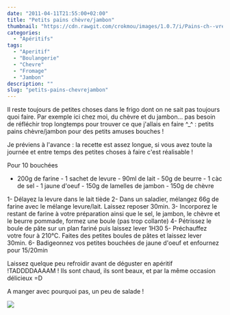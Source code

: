 ```yaml
---
date: "2011-04-11T21:55:00+02:00"
title: "Petits pains chèvre/jambon"
thumbnail: "https://cdn.rawgit.com/crokmou/images/1.0.7/i/Pains-ch--vre.jambon.jpg"
categories:
  - "Apéritifs"
tags:
  - "Aperitif"
  - "Boulangerie"
  - "Chevre"
  - "Fromage"
  - "Jambon"
description: ""
slug: "petits-pains-chevrejambon"
---
```


Il reste toujours de petites choses dans le frigo dont on ne sait pas toujours quoi faire. Par exemple ici chez moi, du chèvre et du jambon... pas besoin de réfléchir trop longtemps pour trouver ce que j'allais en faire ^_^ : petits pains chèvre/jambon pour des petits amuses bouches !

Je préviens à l'avance : la recette est assez longue, si vous avez toute la journée et entre temps des petites choses à faire c'est réalisable !

Pour 10 bouchées

- 200g de farine - 1 sachet de levure - 90ml de lait - 50g de beurre - 1 càc de sel - 1 jaune d'oeuf - 150g de lamelles de jambon - 150g de chèvre

1- Délayez la levure dans le lait tiède 2- Dans un saladier, mélangez 66g de farine avec le mélange levure/lait. Laissez reposer 30min. 3- Incorporez le restant de farine à votre préparation ainsi que le sel, le jambon, le chèvre et le beurre pommade, formez une boule (pas trop collante) 4- Pétrissez le boule de pâte sur un plan fariné puis laissez lever 1H30 5- Préchauffez votre four à 210°C. Faites des petites boules de pâtes et laissez lever 30min. 6- Badigeonnez vos petites bouchées de jaune d'oeuf et enfournez pour 15/20min

Laissez quelque peu refroidir avant de déguster en apéritif !TADDDDAAAAM ! Ils sont chaud, ils sont beaux, et par la même occasion délicieux =D

A manger avec pourquoi pas, un peu de salade !

[![](http://4.bp.blogspot.com/-2bLosyMFac4/TxhFg0sR2dI/AAAAAAAABec/Mzg1OnlXUmM/s1600/Signature+copie.jpg)](http://4.bp.blogspot.com/-2bLosyMFac4/TxhFg0sR2dI/AAAAAAAABec/Mzg1OnlXUmM/s1600/Signature+copie.jpg)

 